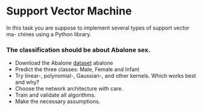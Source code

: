 # Support Vector Machine

In this task you are suppose to implement several types of support vector ma-
chines using a Python library.

### The classification should be about Abalone sex.
- Download the Abalone [dataset](https://archive.ics.uci.edu/ml/datasets/)
abalone
- Predict the three classes: Male, Female and Infant
- Try linear-, polynomial-, Gaussian-, and other kernels. Which works best and why?
- Choose the network architecture with care.
- Train and validate all algorithms.
- Make the necessary assumptions.